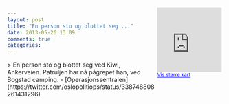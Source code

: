 ```yaml
---
layout: post
title: "En person sto og blottet seg ..."
date: 2013-05-26 13:09
comments: true
categories: 
---
```

<div style="float:right; margin:5px; position:relative;top:-130px;"><iframe width="150" height="150" frameborder="0" scrolling="no" marginheight="0" marginwidth="0" src="http://maps.google.com/maps?q=Ankerveien,+Oslo&hl=no&t=m&z=14&output=embed&iwloc=&"></iframe><br/><small><a href="http://maps.google.com/maps?q=Ankerveien,+Oslo&hl=no&t=m&z=14&source=embed&iwloc=A" style="color:#0000FF;text-align:left" target="_new">Vis st&oslash;rre kart</a></small></div>
> En person sto og blottet seg ved Kiwi, Ankerveien. Patruljen har nå pågrepet han, ved Bogstad camping.
- [Operasjonssentralen](https://twitter.com/oslopolitiops/status/338748808261431296)
